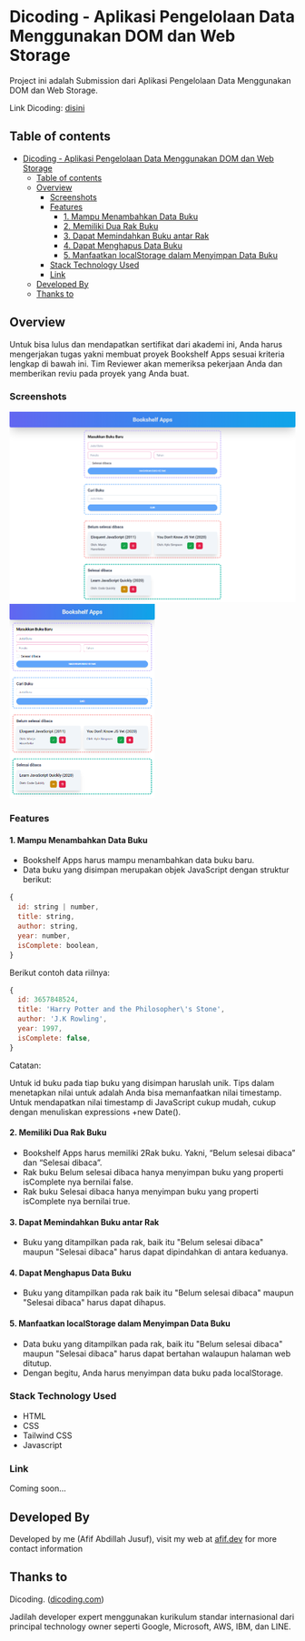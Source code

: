 # Dicoding - Aplikasi Pengelolaan Data Menggunakan DOM dan Web Storage

  Project ini adalah Submission dari Aplikasi Pengelolaan Data Menggunakan DOM dan Web Storage.

  Link Dicoding: [disini](https://www.dicoding.com/academies/315)

## Table of contents

- [Dicoding - Aplikasi Pengelolaan Data Menggunakan DOM dan Web Storage](#dicoding---aplikasi-pengelolaan-data-menggunakan-dom-dan-web-storage)
  - [Table of contents](#table-of-contents)
  - [Overview](#overview)
    - [Screenshots](#screenshots)
    - [Features](#features)
      - [1. Mampu Menambahkan Data Buku](#1-mampu-menambahkan-data-buku)
      - [2. Memiliki Dua Rak Buku](#2-memiliki-dua-rak-buku)
      - [3. Dapat Memindahkan Buku antar Rak](#3-dapat-memindahkan-buku-antar-rak)
      - [4. Dapat Menghapus Data Buku](#4-dapat-menghapus-data-buku)
      - [5. Manfaatkan localStorage dalam Menyimpan Data Buku](#5-manfaatkan-localstorage-dalam-menyimpan-data-buku)
    - [Stack Technology Used](#stack-technology-used)
    - [Link](#link)
  - [Developed By](#developed-by)
  - [Thanks to](#thanks-to)

## Overview

Untuk bisa lulus dan mendapatkan sertifikat dari akademi ini, Anda harus mengerjakan tugas yakni membuat proyek Bookshelf Apps sesuai kriteria lengkap di bawah ini. Tim Reviewer akan memeriksa pekerjaan Anda dan memberikan reviu pada proyek yang Anda buat.

### Screenshots

<img src="screenshots/desktop.png">
<img src="screenshots/tablet.png" width=256>

### Features

#### 1. Mampu Menambahkan Data Buku

- Bookshelf Apps harus mampu menambahkan data buku baru.
- Data buku yang disimpan merupakan objek JavaScript dengan struktur berikut:

```javascript
{
  id: string | number,
  title: string,
  author: string,
  year: number,
  isComplete: boolean,
}
```

Berikut contoh data riilnya:

```javascript
{
  id: 3657848524,
  title: 'Harry Potter and the Philosopher\'s Stone',
  author: 'J.K Rowling',
  year: 1997,
  isComplete: false,
}
```

Catatan:

Untuk id buku pada tiap buku yang disimpan haruslah unik. Tips dalam menetapkan nilai untuk adalah Anda bisa memanfaatkan nilai timestamp. Untuk mendapatkan nilai timestamp di JavaScript cukup mudah, cukup dengan menuliskan expressions +new Date().

#### 2. Memiliki Dua Rak Buku

- Bookshelf Apps harus memiliki 2Rak buku. Yakni, “Belum selesai dibaca” dan “Selesai dibaca”.
- Rak buku Belum selesai dibaca hanya menyimpan buku yang properti isComplete nya bernilai false.
- Rak buku Selesai dibaca hanya menyimpan buku yang properti isComplete nya bernilai true.

#### 3. Dapat Memindahkan Buku antar Rak

- Buku yang ditampilkan pada rak, baik itu "Belum selesai dibaca" maupun "Selesai dibaca" harus dapat dipindahkan di antara keduanya.

#### 4. Dapat Menghapus Data Buku

- Buku yang ditampilkan pada rak baik itu "Belum selesai dibaca" maupun "Selesai dibaca" harus dapat dihapus.

#### 5. Manfaatkan localStorage dalam Menyimpan Data Buku

- Data buku yang ditampilkan pada rak, baik itu "Belum selesai dibaca" maupun "Selesai dibaca" harus dapat bertahan walaupun halaman web ditutup.
- Dengan begitu, Anda harus menyimpan data buku pada localStorage.

### Stack Technology Used

- HTML
- CSS
- Tailwind CSS
- Javascript

### Link

  Coming soon...

## Developed By

  Developed by me (Afif Abdillah Jusuf), visit my web at [afif.dev](https://afif.dev) for more contact information

## Thanks to

  Dicoding. ([dicoding.com](https://dicoding.com))

  Jadilah developer expert menggunakan kurikulum standar internasional dari principal technology owner seperti Google, Microsoft, AWS, IBM, dan LINE.
